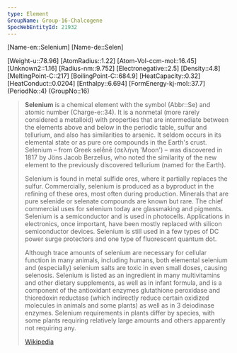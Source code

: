 ```yaml
---
type: Element
GroupName: Group-16-Chalcogene
SpocWebEntityId: 21932
---
```


[Name-en::Selenium]
[Name-de::Selen]

[Weight-u::78.96]
[AtomRadius::1.22]
[Atom-Vol-ccm-mol::16.45]
[Unknown2::1.16]
[Radius-nm::9.752]
[Electronegative::2.5]
[Density::4.8]
[MeltingPoint-C::217]
[BoilingPoint-C::684.9]
[HeatCapacity::0.32]
[HeatConduct::0.0204]
[Enthalpy::6.694]
[FormEnergy-kj-mol::37.7]
(PeriodNo::4)
(GroupNo::16)


> **Selenium** is a chemical element with the symbol (Abbr::Se) and atomic number (Charge-e::34). It is a nonmetal (more rarely considered a metalloid) with properties that are intermediate between the elements above and below in the periodic table, sulfur and tellurium, and also has similarities to arsenic. It seldom occurs in its elemental state or as pure ore compounds in the Earth's crust. Selenium – from Greek selḗnē (σελήνη 'Moon') – was discovered in 1817 by Jöns Jacob Berzelius, who noted the similarity of the new element to the previously discovered tellurium (named for the Earth).
>
> Selenium is found in metal sulfide ores, where it partially replaces the sulfur. Commercially, selenium is produced as a byproduct in the refining of these ores, most often during production. Minerals that are pure selenide or selenate compounds are known but rare. The chief commercial uses for selenium today are glassmaking and pigments. Selenium is a semiconductor and is used in photocells. Applications in electronics, once important, have been mostly replaced with silicon semiconductor devices. Selenium is still used in a few types of DC power surge protectors and one type of fluorescent quantum dot.
>
> Although trace amounts of selenium are necessary for cellular function in many animals, including humans, both elemental selenium and (especially) selenium salts are toxic in even small doses, causing selenosis. Selenium is listed as an ingredient in many multivitamins and other dietary supplements, as well as in infant formula, and is a component of the antioxidant enzymes glutathione peroxidase and thioredoxin reductase (which indirectly reduce certain oxidized molecules in animals and some plants) as well as in 3 deiodinase enzymes. Selenium requirements in plants differ by species, with some plants requiring relatively large amounts and others apparently not requiring any.
>
> [Wikipedia](https://en.wikipedia.org/wiki/Selenium)